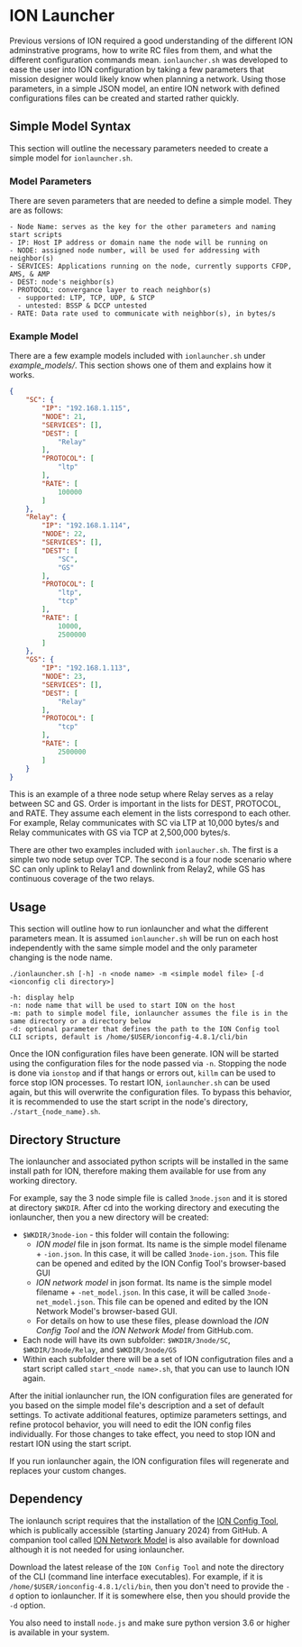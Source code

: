 # ION Launcher
Previous versions of ION required a good understanding of the different ION adminstrative programs, how to write RC files from them, and what the different configuration commands mean.
`ionlauncher.sh` was developed to ease the user into ION configuration by taking a few parameters that mission designer would likely know when planning a network.
Using those parameters, in a simple JSON model, an entire ION network with defined configurations files can be created and started rather quickly.

## Simple Model Syntax
This section will outline the necessary parameters needed to create a simple model for `ionlauncher.sh`.

### Model Parameters
There are seven parameters that are needed to define a simple model. They are as follows:

    - Node Name: serves as the key for the other parameters and naming start scripts
    - IP: Host IP address or domain name the node will be running on
    - NODE: assigned node number, will be used for addressing with neighbor(s)
    - SERVICES: Applications running on the node, currently supports CFDP, AMS, & AMP
    - DEST: node's neighbor(s)
    - PROTOCOL: convergance layer to reach neighbor(s)
      - supported: LTP, TCP, UDP, & STCP
      - untested: BSSP & DCCP untested
    - RATE: Data rate used to communicate with neighbor(s), in bytes/s

### Example Model
There are a few example models included with `ionlauncher.sh` under *example_models/*. This section shows one of them and explains how it works.
```json
{
    "SC": {
        "IP": "192.168.1.115",
        "NODE": 21,
        "SERVICES": [],
        "DEST": [
            "Relay"
        ],
        "PROTOCOL": [
            "ltp"
        ],
        "RATE": [
            100000
        ]
    },
    "Relay": {
        "IP": "192.168.1.114",
        "NODE": 22,
        "SERVICES": [],
        "DEST": [
            "SC",
            "GS"
        ],
        "PROTOCOL": [
            "ltp",
            "tcp"
        ],
        "RATE": [
            10000,
            2500000
        ]
    },
    "GS": {
        "IP": "192.168.1.113",
        "NODE": 23,
        "SERVICES": [],
        "DEST": [
            "Relay"
        ],
        "PROTOCOL": [
            "tcp"
        ],
        "RATE": [
            2500000
        ]
    }
}
```
This is an example of a three node setup where Relay serves as a relay between SC and GS. Order is important in the lists for DEST, PROTOCOL, and RATE. They assume each element in the lists correspond to each other. For example, Relay communicates with SC via LTP at 10,000 bytes/s and Relay communicates with GS via TCP at 2,500,000 bytes/s.

There are other two examples included with `ionlaucher.sh`. The first is a simple two node setup over TCP. The second is a four node scenario where SC can only uplink to Relay1 and downlink from Relay2, while GS has continuous coverage of the two relays.

## Usage
This section will outline how to run ionlauncher and what the different parameters mean. It is assumed `ionlauncher.sh` will be run on each host independently with the same simple model and the only parameter changing is the node name.

`./ionlauncher.sh [-h] -n <node name> -m <simple model file> [-d <ionconfig cli directory>]`

    -h: display help
    -n: node name that will be used to start ION on the host
    -m: path to simple model file, ionlauncher assumes the file is in the same directory or a directory below
    -d: optional parameter that defines the path to the ION Config tool CLI scripts, default is /home/$USER/ionconfig-4.8.1/cli/bin

Once the ION configuration files have been generate. ION will be started using the configuration files for the node passed via `-n`.
Stopping the node is done via `ionstop` and if that hangs or errors out, `killm` can be used to force stop ION processes.
To restart ION, `ionlauncher.sh` can be used again, but this will overwrite the configuration files. To bypass this behavior, it is recommended to use the start script in the node's directory, `./start_{node_name}.sh`.

## Directory Structure
The ionlauncher and associated python scripts will be installed in the same install path for ION, therefore making them available for use from any working directory.

For example, say the 3 node simple file is called `3node.json` and it is stored at directory `$WKDIR`. After cd into the working directory and executing the ionlauncher, then you a new directory will be created:

* `$WKDIR/3node-ion` - this folder will contain the following:
    * _ION model_ file in json format. Its name is the simple model filename + `-ion.json`. In this case, it will be called `3node-ion.json`. This file can be opened and edited by the ION Config Tool's browser-based GUI
    * _ION network model_ in json format. Its name is the simple model filename + `-net_model.json`. In this case, it will be called `3node-net_model.json`. This file can be opened and edited by the ION Network Model's browser-based GUI.
    * For details on how to use these files, please download the _ION Config Tool_ and the _ION Network Model_ from GitHub.com. 
* Each node will have its own subfolder: `$WKDIR/3node/SC`, `$WKDIR/3node/Relay`, and `$WKDIR/3node/GS` 
* Within each subfolder there will be a set of ION configutration files and a start script called `start_<node name>.sh`, that you can use to launch ION again.

After the initial ionlauncher run, the ION configuration files are generated for you based on the simple model file's description and a set of default settings. To activate additional features, optimize parameters settings, and refine protocol behavior, you will need to edit the ION config files individually. For those changes to take effect, you need to stop ION and restart ION using the start script.

If you run ionlauncher again, the ION configuration files will regenerate and replaces your custom changes.

## Dependency
The ionlaunch script requires that the installation of the [ION Config Tool](https://github.com/nasa-jpl/ion-config-tool), which is publically accessible (starting January 2024) from GitHub. A companion tool called [ION Network Model](https://github.com/nasa-jpl/ion-network-model) is also available for download although it is not needed for using ionlauncher.

Download the latest release of the `ION Config Tool` and note the directory of the CLI (command line interface executables). For example, if it is `/home/$USER/ionconfig-4.8.1/cli/bin`, then you don't need to provide the `-d` option to ionlauncher. If it is somewhere else, then you should provide the `-d` option.

You also need to install `node.js` and make sure python version 3.6 or higher is available in your system.

